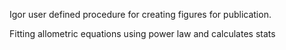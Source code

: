 Igor user defined procedure for creating figures for publication.

Fitting allometric equations using power law and calculates stats

